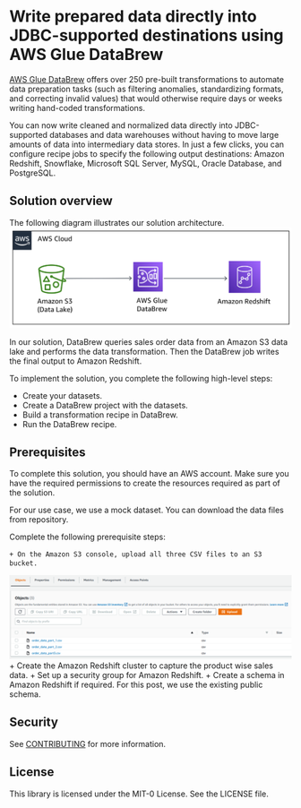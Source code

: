 # Write prepared data directly into JDBC-supported destinations using AWS Glue DataBrew

[AWS Glue DataBrew](https://aws.amazon.com/glue/features/databrew/) offers over 250 pre-built transformations to automate data preparation tasks (such as filtering anomalies, standardizing formats, and correcting invalid values) that would otherwise require days or weeks writing hand-coded transformations.

You can now write cleaned and normalized data directly into JDBC-supported databases and data warehouses without having to move large amounts of data into intermediary data stores. In just a few clicks, you can configure recipe jobs to specify the following output destinations: Amazon Redshift, Snowflake, Microsoft SQL Server, MySQL, Oracle Database, and PostgreSQL.

## Solution overview
The following diagram illustrates our solution architecture.
![Architecture](/image/BDB-2081-image001.png)

In our solution, DataBrew queries sales order data from an Amazon S3 data lake and performs the data transformation. Then the DataBrew job writes the final output to Amazon Redshift.

To implement the solution, you complete the following high-level steps:

   + Create your datasets.
   + Create a DataBrew project with the datasets.
   + Build a transformation recipe in DataBrew.
   + Run the DataBrew recipe.

## Prerequisites
To complete this solution, you should have an AWS account. Make sure you have the required permissions to create the resources required as part of the solution.

For our use case, we use a mock dataset. You can download the data files from repository.

Complete the following prerequisite steps:

    + On the Amazon S3 console, upload all three CSV files to an S3 bucket.
 ![S3 Upload](/image/BDB-2081-image002.png)
	+ Create the Amazon Redshift cluster to capture the product wise sales data.
	+ Set up a security group for Amazon Redshift.
	+ Create a schema in Amazon Redshift if required. For this post, we use the existing public schema.
	
	
## Security

See [CONTRIBUTING](CONTRIBUTING.md#security-issue-notifications) for more information.

## License

This library is licensed under the MIT-0 License. See the LICENSE file.

